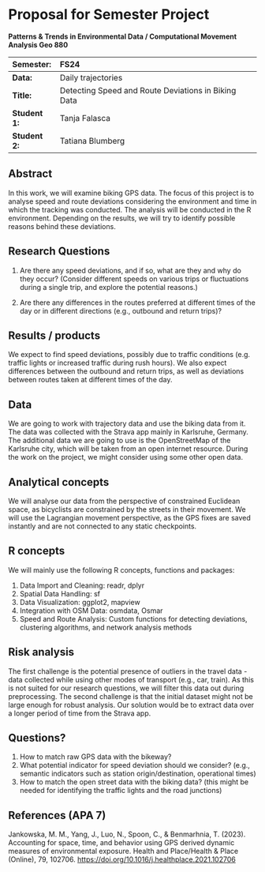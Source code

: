 # Proposal for Semester Project


<!-- 
Please render a pdf version of this Markdown document with the command below (in your bash terminal) and push this file to Github

quarto render Readme.md --to pdf
-->

**Patterns & Trends in Environmental Data / Computational Movement
Analysis Geo 880**

| Semester:      | FS24                                     |
|:---------------|:---------------------------------------- |
| **Data:**      | Daily trajectories  |
| **Title:**     | Detecting Speed and Route Deviations in Biking Data |
| **Student 1:** | Tanja Falasca                       |
| **Student 2:** | Tatiana Blumberg                    |

## Abstract 
In this work, we will examine biking GPS data. The focus of this project is to analyse speed and route deviations considering the environment and time in which the tracking was conducted. The analysis will be conducted in the R environment. Depending on the results, we will try to identify possible reasons behind these deviations. 

## Research Questions
1.	Are there any speed deviations, and if so, what are they and why do they occur? (Consider different speeds on various trips or fluctuations during a single trip, and explore the potential reasons.)
   
2.	Are there any differences in the routes preferred at different times of the day or in different directions (e.g., outbound and return trips)?

## Results / products
We expect to find speed deviations, possibly due to traffic conditions (e.g. traffic lights or increased traffic during rush hours). We also expect differences between the outbound and return trips, as well as deviations between routes taken at different times of the day.

## Data
We are going to work with trajectory data and use the biking data from it. The data was collected with the Strava app mainly in Karlsruhe, Germany. The additional data we are going to use is the OpenStreetMap of the Karlsruhe city, which will be taken from an open internet resource. During the work on the project, we might consider using some other open data.

## Analytical concepts
We will analyse our data from the perspective of constrained Euclidean space, as bicyclists are constrained by the streets in their movement. We will use the Lagrangian movement perspective, as the GPS fixes are saved instantly and are not connected to any static checkpoints.

## R concepts
We will mainly use the following R concepts, functions and packages:
1. Data Import and Cleaning: readr, dplyr
2. Spatial Data Handling: sf
3. Data Visualization: ggplot2, mapview
4. Integration with OSM Data: osmdata, Osmar
5. Speed and Route Analysis: Custom functions for detecting deviations, clustering algorithms, and network analysis methods

## Risk analysis
The first challenge is the potential presence of outliers in the travel data - data collected while using other modes of transport (e.g., car, train). As this is not suited for our research questions, we will filter this data out during preprocessing. The second challenge is that the initial dataset might not be large enough for robust analysis. Our solution would be to extract data over a longer period of time from the Strava app.

## Questions? 
1. How to match raw GPS data with the bikeway?
2. What potential indicator for speed deviation should we consider? (e.g., semantic indicators such as station origin/destination, operational times)
3. How to match the open street data with the biking data? (this might be needed for identifying the traffic lights and the road junctions)

## References (APA 7)
<!-- potential ideas in: indoor/outdoor detection -->
Jankowska, M. M., Yang, J., Luo, N., Spoon, C., & Benmarhnia, T. (2023). Accounting for space, time, and behavior using GPS derived dynamic measures of environmental exposure. Health and Place/Health & Place (Online), 79, 102706. https://doi.org/10.1016/j.healthplace.2021.102706

